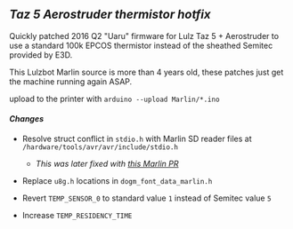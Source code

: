## *Taz 5 Aerostruder thermistor hotfix*

Quickly patched 2016 Q2 "Uaru" firmware for Lulz Taz 5 + Aerostruder to use a standard 100k EPCOS thermistor instead of the sheathed Semitec provided by E3D.   

This Lulzbot Marlin source is more than 4 years old, these patches just get the machine running again ASAP.

upload to the printer with ```arduino --upload Marlin/*.ino```  


#### *Changes*

- Resolve struct conflict in ```stdio.h``` with Marlin SD reader files at ```/hardware/tools/avr/avr/include/stdio.h```
  - *This was later fixed with [this Marlin PR](https://github.com/MarlinFirmware/Marlin/pull/5114/commits/8906c93ce54be7a40aff2259c62154337e15c332)*

- Replace ```u8g.h``` locations in ```dogm_font_data_marlin.h```

- Revert ```TEMP_SENSOR_0``` to standard value `1` instead of Semitec value `5`     
- Increase ```TEMP_RESIDENCY_TIME```
